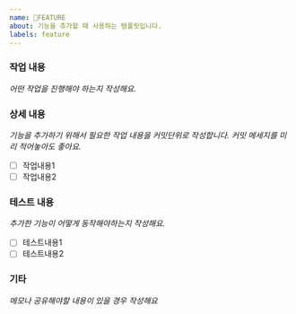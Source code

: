 ```yaml
---
name: 📌FEATURE
about: 기능을 추가할 때 사용하는 템플릿입니다.
labels: feature
---
```


### 작업 내용

_어떤 작업을 진행해야 하는지 작성해요._

### 상세 내용

_기능을 추가하기 위해서 필요한 작업 내용을 커밋단위로 작성합니다. 커밋 메세지를 미리 적어놓아도 좋아요._

- [ ] 작업내용1
- [ ] 작업내용2

### 테스트 내용

_추가한 기능이 어떻게 동작해야하는지 작성해요._

- [ ] 테스트내용1
- [ ] 테스트내용2

### 기타

_메모나 공유해야할 내용이 있을 경우 작성해요_
